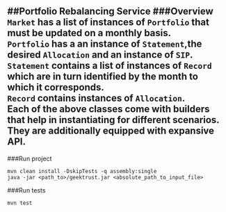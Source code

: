 ##Portfolio Rebalancing Service
###Overview
`Market` has a list of instances of `Portfolio` that must be updated on a monthly basis.<br>
`Portfolio` has a an instance of `Statement`,the desired `Allocation` and an instance of `SIP`.<br>
`Statement` contains a list of instances of `Record` which are in turn identified by the month to which it corresponds.<br>
`Record` contains instances of `Allocation`.<br>
Each of the above classes come with builders that help in instantiating for different scenarios. They are additionally equipped with expansive API.
---
###Run project
```
mvn clean install -DskipTests -q assembly:single
java -jar <path_to>/geektrust.jar <absolute_path_to_input_file>
```
###Run tests
```
mvn test
```